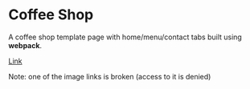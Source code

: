 # Coffee Shop

A coffee shop template page with home/menu/contact tabs built using **webpack**. 

[Link](https://azzryel.github.io/Coffee-Shop/)

Note: one of the image links is broken (access to it is denied)
